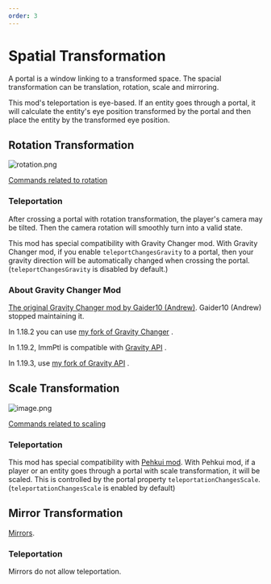 ```yaml
---
order: 3
---
```




# Spatial Transformation

A portal is a window linking to a transformed space. The spacial transformation can be translation, rotation, scale and mirroring.

This mod's teleportation is eye-based. If an entity goes through a portal, it will calculate the entity's eye position transformed by the portal and then place the entity by the transformed eye position.

## Rotation Transformation

![rotation.png](https://s2.loli.net/2022/04/06/oLOAb38Qe1CNXiS.png)

[Commands related to rotation](./Commands-Reference#rotation)

### Teleportation

After crossing a portal with rotation transformation, the player's camera may be tilted. Then the camera rotation will smoothly turn into a valid state.

This mod has special compatibility with Gravity Changer mod. With Gravity Changer mod, if you enable `teleportChangesGravity` to a portal, then your gravity direction will be automatically changed when crossing the portal. (`teleportChangesGravity` is disabled by default.)

### About Gravity Changer Mod

[The original Gravity Changer mod by Gaider10 (Andrew)](https://www.curseforge.com/minecraft/mc-mods/gravitychanger). Gaider10 (Andrew) stopped maintaining it.

In 1.18.2 you can use [my fork of Gravity Changer](https://github.com/qouteall/GravityChanger/releases/tag/v0.3.1) .

In 1.19.2, ImmPtl is compatible with [Gravity API](https://www.curseforge.com/minecraft/mc-mods/gravityapi/files/4089787) .

In 1.19.3, use [my fork of Gravity API](https://github.com/qouteall/Gravity-Api/releases) .

## Scale Transformation

![image.png](https://i.loli.net/2021/11/20/6Y9dimqOSn8NUxA.png)

[Commands related to scaling](./Commands-Reference#scale)

### Teleportation

This mod has special compatibility with [Pehkui mod](https://www.curseforge.com/minecraft/mc-mods/pehkui). With Pehkui mod, if a player or an entity goes through a portal with scale transformation, it will be scaled. This is controlled by the portal property `teleportationChangesScale`. (`teleportationChangesScale` is enabled by default)

## Mirror Transformation

[Mirrors](./Portals#mirrors).

### Teleportation

Mirrors do not allow teleportation.
